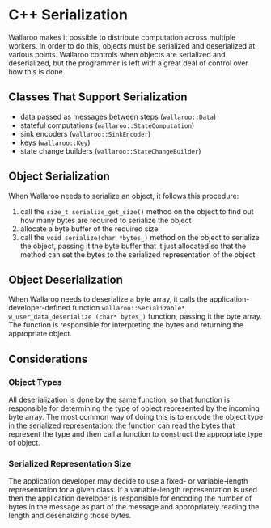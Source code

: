 # C++ Serialization

Wallaroo makes it possible to distribute computation across multiple workers. In order to do this, objects must be serialized and deserialized at various points. Wallaroo controls when objects are serialized and deserialized, but the programmer is left with a great deal of control over how this is done.

## Classes That Support Serialization

* data passed as messages between steps (`wallaroo::Data`)
* stateful computations (`wallaroo::StateComputation`)
* sink encoders (`wallaroo::SinkEncoder`)
* keys (`wallaroo::Key`)
* state change builders (`wallaroo::StateChangeBuilder`)

## Object Serialization

When Wallaroo needs to serialize an object, it follows this procedure:

1. call the `size_t serialize_get_size()` method on the object to find out how many bytes are required to serialize the object
2. allocate a byte buffer of the required size
3. call the `void serialize(char *bytes_)` method on the object to serialize the object, passing it the byte buffer that it just allocated so that the method can set the bytes to the serialized representation of the object

## Object Deserialization

When Wallaroo needs to deserialize a byte array, it calls the application-developer-defined function `wallaroo::Serializable* w_user_data_deserialize (char* bytes_)` function, passing it the byte array. The function is responsible for interpreting the bytes and returning the appropriate object.

## Considerations

### Object Types

All deserialization is done by the same function, so that function is responsible for determining the type of object represented by the incoming byte array. The most common way of doing this is to encode the object type in the serialized representation; the function can read the bytes that represent the type and then call a function to construct the appropriate type of object.

### Serialized Representation Size

The application developer may decide to use a fixed- or variable-length representation for a given class. If a variable-length representation is used then the application developer is responsible for encoding the number of bytes in the message as part of the message and appropriately reading the length and deserializing those bytes.

